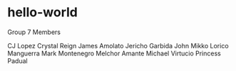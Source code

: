 # hello-world
Group 7 Members

CJ Lopez
Crystal Reign
James Amolato
Jericho Garbida
John Mikko Lorico Manguerra
Mark Montenegro
Melchor Amante
Michael Virtucio
Princess Padual
